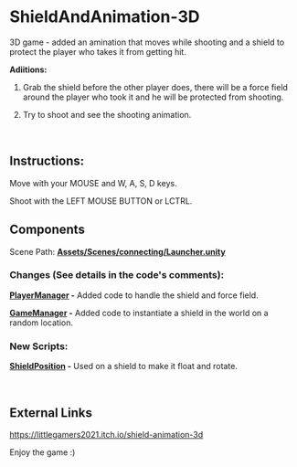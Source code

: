 # ShieldAndAnimation-3D

3D game - added an amination that moves while shooting and a shield to protect the player who takes it from getting hit.

**Adiitions:**

1. Grab the shield before the other player does, there will be a force field around the player who took it and he will be protected from shooting.

2. Try to shoot and see the shooting animation.

<br/>

## Instructions:

Move with your MOUSE and W, A, S, D keys.

Shoot with the LEFT MOUSE BUTTON or LCTRL.
<br/>

## Components

Scene Path: **[Assets/Scenes/connecting/Launcher.unity](Assets/Scenes/connecting/Launcher.unity)**

### Changes (See details in the code's comments):

**[PlayerManager](Assets/scripts/Player/PlayerManager.cs) -** Added code to handle the shield and force field.

**[GameManager](Assets/scripts/Player/GameManager/GameManager.cs) -** Added code to instantiate a shield in the world on a random location.

### New Scripts:

**[ShieldPosition](Assets/scripts/ShieldPosition.cs) -** Used on a shield to make it float and rotate.

<br />

## External Links
https://littlegamers2021.itch.io/shield-animation-3d
<br/>

Enjoy the game :)

